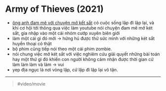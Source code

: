 # Army of Thieves (2021)

- [ông anh đam mê với chuyện mở kết sắt](ông%20anh%20đam%20mê%20với%20chuyện%20mở%20kết%20sắt.md) có cuộc sống lập đi lập lại, và khi cơ hội tới thông qua việc làm youtube nói chuyện đam mê mở két sắt, gia nhập vào một cái nhóm cướp xuyên biên giới
- làm một cái gì đó mới → hứng hú được thử sức mình với những két sắt huyền thoại có thật
- bộ phim cũng tiếp nói theo một cái phim zombie.
- nói chung việc mở két sắt với việc nghiêm cứu giải quyết những bài toán hay một thứ gì đó khiến con người không cảm nhận được thời gian cứ làm làm làm và làm → vui
- yep địa ngục là nơi vòng lập, cứ lập đi lập lại vô tận.

---

> #video/movie
